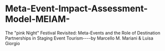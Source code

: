 # Meta-Event-Impact-Assessment-Model-MEIAM-
The "pink Night" Festival Revisited: Meta-Events and the Role of Destination Partnerships in Staging Event Tourism----by Marcello M. Mariani &amp; Luisa Giorgio 

